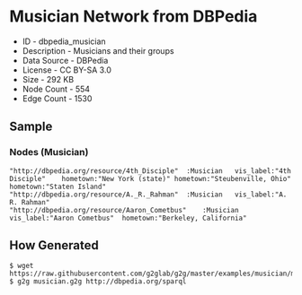 # Musician Network from DBPedia

* ID - dbpedia_musician
* Description - Musicians and their groups
* Data Source - DBPedia
* License - CC BY-SA 3.0
* Size - 292 KB
* Node Count - 554
* Edge Count - 1530

## Sample

### Nodes (Musician)

```
"http://dbpedia.org/resource/4th_Disciple"	:Musician	vis_label:"4th Disciple"	hometown:"New York (state)"	hometown:"Steubenville, Ohio"	hometown:"Staten Island"
"http://dbpedia.org/resource/A._R._Rahman"	:Musician	vis_label:"A. R. Rahman"
"http://dbpedia.org/resource/Aaron_Cometbus"	:Musician	vis_label:"Aaron Cometbus"	hometown:"Berkeley, California"
```

## How Generated

    $ wget https://raw.githubusercontent.com/g2glab/g2g/master/examples/musician/musician.g2g
    $ g2g musician.g2g http://dbpedia.org/sparql
